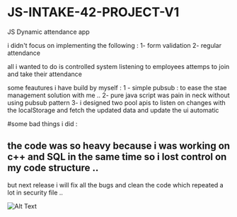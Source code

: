 # JS-INTAKE-42-PROJECT-V1
JS Dynamic attendance  app

i didn't focus on implementing the following : 
1- form validation 
2- regular attendance 

all i wanted to do is controlled system listening to employees attemps to join and take their attendance 

some feautures i have build by myself : 
1 - simple pubsub : to ease the stae management solution with me .. 
2- pure java script was pain in neck without using pubsub pattern 
3- i designed two pool apis to listen on changes with the localStorage and fetch the updated data and update the ui automatic

#some bad things i did : 
## the code was so heavy because i was working on c++ and SQL in the same time so i lost control on my code structure .. 
but next release i will fix all the bugs and clean the code which repeated a lot in security file ..  


![Alt Text](https://media.giphy.com/media/gYF9dNVF2fmSGYrgPn/giphy.gif)

